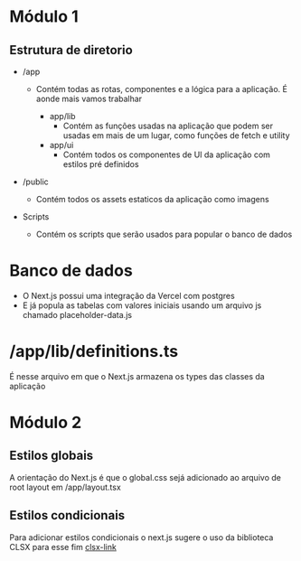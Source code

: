 # Módulo 1

## Estrutura de diretorio

- /app
  - Contém todas as rotas, componentes e a lógica para a aplicação. É aonde mais vamos trabalhar

    - app/lib
        - Contém as funções usadas na aplicação que podem ser usadas em mais de um lugar, como funções de fetch e utility
    - app/ui
        - Contém todos os componentes de UI da aplicação com estilos pré definidos

- /public
    - Contém todos os assets estaticos da aplicação como imagens

- Scripts
  - Contém os scripts que serão usados para popular o banco de dados

# Banco de dados
- O Next.js possui uma integração da Vercel com postgres
- E já popula as tabelas com valores iniciais usando um arquivo js chamado placeholder-data.js

# /app/lib/definitions.ts
É nesse arquivo em que o Next.js armazena os types das classes da aplicação

# Módulo 2

## Estilos globais
A orientação do Next.js é que o global.css sejá adicionado ao arquivo de root layout em /app/layout.tsx

## Estilos condicionais
Para adicionar estilos condicionais o next.js sugere o uso da biblioteca CLSX para esse fim
[clsx-link](https://github.com/lukeed/clsx)
